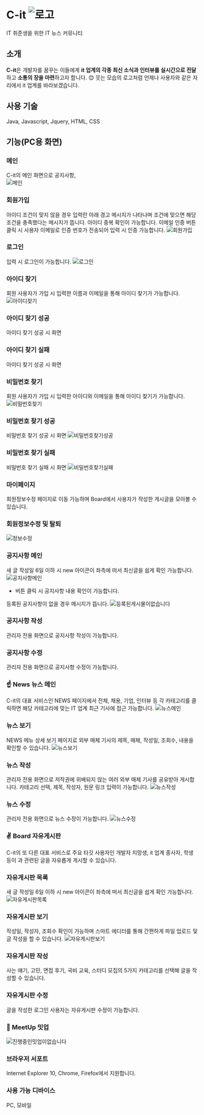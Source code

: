 # C-it ![로고](https://user-images.githubusercontent.com/54854166/108253898-a95a3e80-719d-11eb-9098-05287335e155.png)
IT 취준생을 위한 IT 뉴스 커뮤니티

## 소개
**C-it**은 개발자를 꿈꾸는 이들에게 **it 업계의 각종 최신 소식과 인터뷰를 실시간으로 전달**하고 **소통의 장을 마련**하고자 합니다. 
😊 웃는 모습의 로고처럼 언제나 사용자와 같은 자리에서 it 업계를 바라보겠습니다.

## 사용 기술
Java, Javascript, Jquery, HTML, CSS

## 기능(PC용 화면)
### 메인
C-it의 메인 화면으로 공지사항,  
![메인](https://user-images.githubusercontent.com/54854166/108248576-65fcd180-7197-11eb-91f4-34c71c9003a6.png)

### 회원가입 
아이디 조건이 맞지 않을 경우 입력란 아래 경고 메시지가 나타나며 조건에 맞으면 해당 조건을 충족했다는 메시지가 뜹니다.
아이디 중복 확인이 가능합니다. 
이메일 인증 버튼 클릭 시 사용자 이메일로 인증 번호가 전송되어 입력 시 인증 가능합니다.
![회원가입](https://user-images.githubusercontent.com/54854166/108235339-131c1d80-7189-11eb-930c-74c59e39548c.png)

### 로그인 
입력 시 로그인이 가능합니다.
![로그인](https://user-images.githubusercontent.com/54854166/108235457-2c24ce80-7189-11eb-87ce-9ab26c8be0ce.png)

### 아이디 찾기
회원 사용자가 가입 시 입력한 이름과 이메일을 통해 아이디 찾기가 가능합니다.
![아이디찾기](https://user-images.githubusercontent.com/54854166/108247700-5630bd80-7196-11eb-8105-7f1812756288.png)

### 아이디 찾기 성공
아이디 찾기 성공 시 화면


### 아이디 찾기 실패
아이디 찾기 성공 시 화면

### 비밀번호 찾기
회원 사용자가 가입 시 입력한 아이디와 이메일을 통해 아이디 찾기가 가능합니다.
![비밀번호찾기](https://user-images.githubusercontent.com/54854166/108248585-67c69500-7197-11eb-92fb-120b5167abfc.png)

### 비밀번호 찾기 성공
비밀번호 찾기 성공 시 화면
![비밀번호찾기성공](https://user-images.githubusercontent.com/54854166/108248591-68f7c200-7197-11eb-90c3-3b6d86b1159d.png)

### 비밀번호 찾기 실패
비밀번호 찾기 실패 시 화면
![비밀번호찾기실패](https://user-images.githubusercontent.com/54854166/108248594-6a28ef00-7197-11eb-9c5c-289d3bb63ff4.png)

### 마이페이지

회원정보수정 페이지로 이동 가능하며 Board에서 사용자가 작성한 게시글을 모아볼 수 있습니다.

### 회원정보수정 및 탈퇴

![정보수정](https://user-images.githubusercontent.com/54854166/108235421-25965700-7189-11eb-8035-d4c17d0560fc.png)

### 공지사항 메인
새 글 작성일 6일 이하 시 new 아이콘이 좌측에 떠서 최신글을 쉽게 확인 가능합니다.
![공지사항메인](https://user-images.githubusercontent.com/54854166/108248569-64cba480-7197-11eb-97dd-1163318bad75.png)
+ 버튼 클릭 시 공지사항 내용 확인이 가능합니다.

등록된 공지사항이 없을 경우 메시지가 뜹니다.
![등록된게시물이없습니다](https://user-images.githubusercontent.com/54854166/108248567-639a7780-7197-11eb-8997-5e81e6331fb9.jpg)

### 공지사항 작성
관리자 전용 화면으로 공지사항 작성이 가능합니다.
### 공지사항 수정
관리자 전용 화면으로 공지사항 수정이 가능합니다.

### ☝ News 뉴스 메인
C-it의 대표 서비스인 NEWS 페이지에서 전체, 채용, 기업, 인터뷰 등 각 카테고리를 클릭하면 해당 카테고리에 맞는 IT 업계 최근 기사에 접근 가능합니다.
![뉴스메인](https://user-images.githubusercontent.com/54854166/108235462-2d55fb80-7189-11eb-84a9-4d959bf81a08.png)

### 뉴스 보기 
NEWS 메뉴 상세 보기 페이지로 외부 매체 기사의 제목, 매체, 작성일, 조회수, 내용을 확인할 수 있습니다.
![뉴스보기](https://user-images.githubusercontent.com/54854166/108235446-2af3a180-7189-11eb-9133-be223cbed842.png)

### 뉴스 작성 
관리자 전용 화면으로 저작권에 위배되지 않는 여러 외부 매체 기사를 공유받아 게시합니다. 
카테고리 선택, 제목, 작성자, 원문 링크 입력이 가능합니다.
![뉴스작성](https://user-images.githubusercontent.com/54854166/108235455-2b8c3800-7189-11eb-9e2f-2bf94fa8f11a.png)

### 뉴스 수정
관리자 전용 화면으로 뉴스 수정이 가능합니다.
![뉴스수정](https://user-images.githubusercontent.com/54854166/108248589-685f2b80-7197-11eb-9e9f-6bb0865a948d.png)

### ✌ Board 자유게시판
C-it의 또 다른 대표 서비스로 주요 타깃 사용자인 개발자 지망생, it 업계 종사자, 학생 등이 과 관련된 글을 자유롭게 게시할 수 있습니다.
### 자유게시판 목록
새 글 작성일 6일 이하 시 new 아이콘이 좌측에 떠서 최신글을 쉽게 확인 가능합니다.
![자유게시판목록](https://user-images.githubusercontent.com/54854166/108250205-52eb0100-7199-11eb-8915-a298887d70b5.png)

### 자유게시판 보기
작성일, 작성자, 조회수 확인이 가능하며 스마트 에디터를 통해 간편하게 파일 업로드 및 글 작성을 할 수 있습니다.
![자유게시판보기](https://user-images.githubusercontent.com/54854166/108250198-51b9d400-7199-11eb-87c7-f88ca258da9b.png)

### 자유게시판 작성
사는 얘기, 고민, 면접 후기, 국비 교육, 스터디 모집의 5가지 카테고리를 선택해 글을 작성할 수 있습니다.
### 자유게시판 수정
글을 작성한 로그인 사용자는 자유게시판 수정이 가능합니다.

### 🤟 MeetUp 밋업 

![진행중인밋업이없습니다](https://user-images.githubusercontent.com/54854166/108248571-65fcd180-7197-11eb-855e-d50a00623844.png)

### 브라우저 서포트
Internet Explorer 10, Chrome, Firefox에서 지원합니다.

### 사용 가능 디바이스
PC, 모바일
